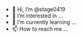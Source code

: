 - 👋 Hi, I’m @stage0419
- 👀 I’m interested in ...
- 🌱 I’m currently learning ...
- 📫 How to reach me ...

<!---
stage0419/stage0419 is a ✨ special ✨ repository because its `README.md` (this file) appears on your GitHub profile.
You can click the Preview link to take a look at your changes.
--->
